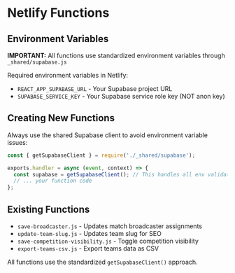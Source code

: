 # Netlify Functions

## Environment Variables

**IMPORTANT:** All functions use standardized environment variables through `_shared/supabase.js`

Required environment variables in Netlify:
- `REACT_APP_SUPABASE_URL` - Your Supabase project URL
- `SUPABASE_SERVICE_KEY` - Your Supabase service role key (NOT anon key)

## Creating New Functions

Always use the shared Supabase client to avoid environment variable issues:

```javascript
const { getSupabaseClient } = require('./_shared/supabase');

exports.handler = async (event, context) => {
  const supabase = getSupabaseClient(); // This handles all env validation
  // ... your function code
};
```

## Existing Functions

- `save-broadcaster.js` - Updates match broadcaster assignments
- `update-team-slug.js` - Updates team slug for SEO
- `save-competition-visibility.js` - Toggle competition visibility
- `export-teams-csv.js` - Export teams data as CSV

All functions use the standardized `getSupabaseClient()` approach.